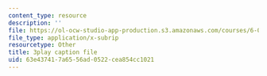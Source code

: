 ```yaml
---
content_type: resource
description: ''
file: https://ol-ocw-studio-app-production.s3.amazonaws.com/courses/6-034-artificial-intelligence-fall-2010/63e437417a6556ad0522cea854cc1021_kHyNqSnzP8Y.srt
file_type: application/x-subrip
resourcetype: Other
title: 3play caption file
uid: 63e43741-7a65-56ad-0522-cea854cc1021
---
```

